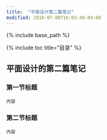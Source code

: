 ```yaml
---
title:  "平面设计第二篇笔记"
modified: 2018-07-08T16:03:49-04:00
---
```

{% include base_path %}
 	 	  
{% include toc title="目录" %}

## 平面设计的第二篇笔记

### 第一节标题
 	
 	内容
 	
### 第二节标题
 	
 	内容